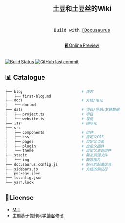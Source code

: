 <h2 align="center">
土豆和土豆丝的Wiki
</h2><br>

<pre align="center">
 Build with 🦖<a href="https://wiki.lihx.top">Docusaurus</a> 
</pre>

<p align="center">
<br>
<a href="https://wiki.lihx.top">🖥 Online Preview</a>
<br><br> 

[![Build Status](https://travis-ci.com/justwe7/justwe7.github.io.svg?branch=feature)](https://travis-ci.com/justwe7/justwe7.github.io) [![GitHub last commit](https://img.shields.io/github/last-commit/justwe7/justwe7.github.io.svg?style=flat-square)](https://github.com/justwe7/justwe7.github.io/commits/master)

<!-- ## ✨ Features

-   ✍️ **Markdown** - 写作方便
-   🎨 **Beautiful** - 整洁，美观
-   🖥️ **PWA** - 支持 PWA，可安装，离线可用
-   🏞️ **i18n** - 支持国际化
-   💯 **SEO** - 搜索引擎优化，易于收录
-   📊 **谷歌分析** - 支持 Google Analytics
-   🔎 **全文搜索** - 支持 [Algolia DocSearch](https://github.com/algolia/docsearch)
-   🗃️ **博文视图** - 不同的博文视图，列表、宫格、卡片
- 🌈 **资源导航** - 收集并分享有用、有意思的资源
- 📦 **项目展示** - 展示你的项目，可用作于作品集 -->

## 📊 Catalogue

```bash
├── blog                           # 博客
│   ├── first-blog.md              
├── docs                           # 文档/笔记
│   └── doc.md                     
├── data                           # 项目/导航/友链数据
│   ├── project.ts                 # 项目
│   └── website.ts                 # 导航
├── i18n                           # 国际化
├── src
│   ├── components                 # 组件
│   ├── css                        # 自定义CSS
│   ├── pages                      # 自定义页面
│   ├── plugin                     # 自定义插件
│   └── theme                      # 自定义主题组件
├── static                         # 静态资源文件
│   └── img                        # 静态图片
├── docusaurus.config.js           # 站点的配置信息
├── sidebars.js                    # 文档的侧边栏
├── package.json
├── tsconfig.json
└── yarn.lock
```

## 📝License

- [MIT](./LICENSE)
- 主题基于愧怍同学[博客](https://github.com/kuizuo/blog)修改